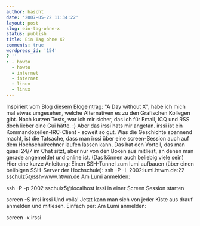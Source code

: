 ```yaml
---
author: bascht
date: '2007-05-22 11:34:22'
layout: post
slug: ein-tag-ohne-x
status: publish
title: Ein Tag ohne X?
comments: true
wordpress_id: '154'
? ''
: - howto
  - howto
  - internet
  - internet
  - linux
  - linux
---
```


Inspiriert vom Blog
[diesem Blogeintrag](http://www.terminally-incoherent.com/blog/2007/05/21/a-day-without-x/):
"A Day without X", habe ich mich mal etwas umgesehen, welche
Alternativen es zu den Grafischen Kollegen gibt. Nach kurzen Tests,
war ich mir sicher, das ich für Email, ICQ und RSS doch lieber eine
Gui hätte. :) Aber das irssi hats mir angetan. irssi ist ein
Kommandozeilen-IRC-Client - soweit so gut. Was die Geschichte
spannend macht, ist die Tatsache, dass man irssi über eine
screen-Session auch auf dem Hochschulrechner laufen lassen kann.
Das hat den Vorteil, das man quasi 24/7 im Chat sitzt, aber nur von
den Boxen aus mitliest, an denen man gerade angemeldet und online
ist. (Das können auch beliebig viele sein) Hier eine kurze
Anleitung: Einen SSH-Tunnel zum lumi aufbauen (über einen belibigen
SSH-Server der Hochschule):
ssh -P -L 2002:lumi.htwm.de:22 sschulz5@ssh-www.htwm.de Am Lumi
anmelden:

ssh -P -p 2002 sschulz5@localhost Irssi in einer Screen Session
starten

screen -S irrsi irssi Und voila! Jetzt kann man sich von jeder
Kiste aus drauf anmelden und mitlesen. Einfach per: Am Lumi
anmelden:

screen -x irssi



